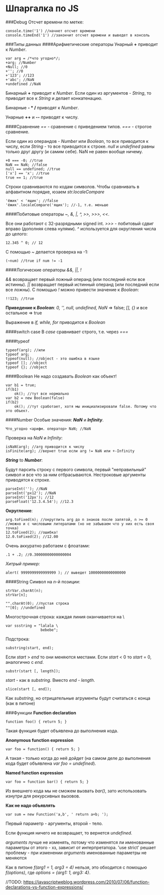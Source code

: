 # Шпаргалка по JS

###Debug
Отсчет времени по метке:

    console.time('1') //начнет отсчет времени
    console.timeEnd('1') //закончит отсчет времени и выведет в консоль

###Типы данных
####Арифметические операторы
Унарный **+** приводит к _Number_.

    var arg = /*что угодно*/;
    +arg; //Number
    +Null; //0
    +''; //0
    +'123'; //123
    +'abc'; //NaN
    +undefined //NaN

Бинарный **+** приводит к _Number_.
Если один из аргументов - _String_, то приводит все к _String_
и делает конкатенацию.

Бинарные **- * /** приводят к _Number_.

Унарные **++** и **--** приводят к числу.

####Сравнение
_==_ - сравнение с приведением типов.
_===_ - строгое сравнение.

Если один из операндов - _Number_ или _Boolean_, то все приводится к числу,
если _String_ - то все приводится к строке. _null_ и _undefined_
равны только друг другу (и самим себе). NaN не равен вообще ничему.

    +0 === -0; //true
    NaN == NaN; //false
    null == undefined; //true
    ['x'] == 'x'; //true
    true == 1; //true

Строки сравниваются по кодам символов. Чтобы сравнивать в алфавитном порядке,
юзаем _str.localeCompare_

    'ёжик' < 'ящик'; //false
    'ёжик'.localeCompare('ящик'); //-1, т.е. меньше

####Побитовые операторы
_~, &, |, ^, >>, >>>, <<_.

Все они работают с 32-разрядными signed int.
_>>>_ - побитовый сдвиг вправо (дополняя слева нулями).
_^_ используется для округления числа до целого:

    12.345 ^ 0; // 12

С помощью _~_ делается проверка на -1:

    (~num) //true if num != -1

####Логические операторы
_&&, ||, !_

_&&_ возвращает первый ложный операнд (или последний если все истинны).
_||_ возвращает первый истинный операнд (или последний если все ложны).
С помощью _!_ можно привести значение к _Boolean_:

    !!123; //true

**Приведение к _Boolean_**:
_0, '', null, undefined, NaN_ => false;
_[], {}_ и все остальное => true

Выражение в _if, while, for_ приводится к _Boolean_

####switch case
В _case_ сравнивает строго, т.е. через _===_

####typeof

    typeof(arg); //или
    typeof arg;
    typeof(null); //object - это ошибка в языке
	typeof []; //object
	typeof {}; //object


####Boolean
Не надо создавать _Boolean_ как объект!

    var b1 = true;
    if(b1)
        ok(); //тут все нормально
    var b2 = new Boolean(false)
    if(b2)
        ok(); //тут сработает, хотя мы инициализировали false. Потому что это объект.


####Number
Особые значения: _**NaN**_ и _**Infinity**_.

    Что_угодно <арифм. оператор> NaN; //NaN
Проверка на _NaN_ и _Infinity_:

    isNaN(arg); //arg приводится к числу
    isFinite(arg); //вернет true если arg != NaN или +-Infinity
_**String**_ to _**Number**_:

Будут парсить строку с первого символа, первый "неправильный" символ
и все что за ним отбрасываются.
Нестроковые аргументы приводятся к строке.

    parseInt(''); //NaN
    parseInt('px12'); //NaN
    parseInt('12px'); //12
    parseFloat('12.3.4.54'); //12.3

**Округление**:

    arg.toFixed(n); //округлить arg до n знаков после запятой, n >= 0
    //можно и с числовыми литералами (но не забываем что у них есть своя точка)
    12.toFixed(2); //ошибка!
    12.0.toFixed(2); //12.00

Очень аккуратно работаем с флоатами:

    .1 + .2; //0.30000000000000004

_Хитрый пример:_

    alert( 9999999999999999 ); // выведет 10000000000000000

####String
Символ на _n_-й позиции:

    strVar.charAt(n);
    strVar[n];

    "".charAt(0); //пустая строка
    ""[0]; //undefined

Многострочная строка: каждая линия оканчивается на \

    var ssstring = "lalala \
                    bebebe";

Подстрока:

    substring(start, end);
Если _start_ > _end_ то они меняются местами.
Если _start_ < 0 то _start_ = 0, аналогично с _end_.

    substr(start [, length]);
_start_ - как в _substring_. Вместо _end_ - _length_.

    slice(start [, end]);
Как _substring_, но отрицательные агрументы будут
 считаться с конца (как в питоне)

###Функции
**Function declaration**

    function foo() { return 5; }
Такая функция будет объявлена до выполнения кода.

**Anonymous function expression**

    var foo = function() { return 5; }
А такая - только когда до неё дойдет (на самом деле до выполнения кода
будет объявлена _var foo = undefined_).

**Named function expression**

    var foo = function bar() { return 5; }
Из внешнего кода мы не сможем вызвать _bar()_, зато использовать изнутри
для рекурсивных вызовов.

**Как не надо объявлять**

    var sum = new Function('a,b', ' return a+b; ');
Первый параметр - аргументы, второй - тело.

Если функция ничего не возвращает, то вернется _undefined_.

_arguments_ лучше не изменять, потому что изменятся ли
именованные параметры от этого - хз, зависит от интерпретатора.
'use strict' решает проблему - при изменении _arguments_ именованные параметры не меняются

Как в питоне _f(arg1 = 1, arg3 = 4)_ нельзя, это обходится с помощью
_f(options)_, где _options = {arg1: 1, arg3: 4}_.

//TODO: https://javascriptweblog.wordpress.com/2010/07/06/function-declarations-vs-function-expressions/
